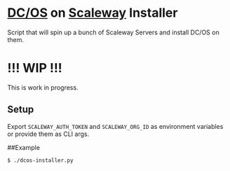 # [DC/OS](https://dcos.io/) on [Scaleway](https://www.scaleway.com/) Installer
Script that will spin up a bunch of Scaleway Servers and install DC/OS on them.

# !!! WIP !!!
This is work in progress.

## Setup
Export `SCALEWAY_AUTH_TOKEN` and `SCALEWAY_ORG_ID` as environment variables or provide them as CLI args.


##Example
```
$ ./dcos-installer.py
```
